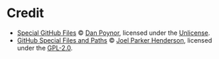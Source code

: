 # Credit

- [Special GitHub Files][special-files] &copy; [Dan Poynor][special-files-author], licensed under the [Unlicense][unlicense].
- [GitHub Special Files and Paths][files-and-paths] &copy; [Joel Parker Henderson][files-and-paths-author], licensed under the [GPL-2.0][gpl-2.0].

<!-- Link aliases -->

<!-- Credits -->

[special-files]: https://github.com/danpoynor/special-github-files
[special-files-author]: https://danpoynor.com/

[files-and-paths]: https://github.com/joelparkerhenderson/github-special-files-and-paths
[files-and-paths-author]: https://github.com/joelparkerhenderson

<!-- Licenses -->

[gpl-2.0]: ./licenses/LICENSE-GPL-2.0
[unlicense]: ./licenses/LICENSE-Unlicense
